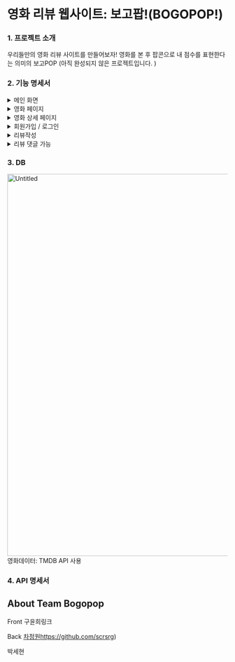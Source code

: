 영화 리뷰 웹사이트: 보고팝!(BOGOPOP!)
=================

### 1. 프로젝트 소개
우리들만의 영화 리뷰 사이트를 만들어보자!
영화를 본 후 팝콘으로 내 점수를 표현한다는 의미의 보고POP
(아직 완성되지 않은 프로젝트입니다. )

### 2. 기능 명세서
<details>
  <summary>메인 화면</summary>
    <img width="1280" alt="Untitled2" src="https://github.com/KNUwarriors/bogopop/assets/98182362/832078ea-b5a2-44f9-b032-a7f88e432af6">
    <div>
    <ul>
      <li>메인 이미지: 최신 영화 중 하나를 랜덤으로 출력, 클릭 시 해당 영화 상세페이지로 이동</li>
      <li>이번 주 인기 영화 출력(좌우 화살표 버튼으로 드래그 기능), 영화포스터 클릭 시 해당 영화 상세페이지로 이동</li>
    </ul>
  </div>
</details>

<details>
  <summary>영화 페이지</summary>
    <img width="1269" alt="Untitled3" src="https://github.com/KNUwarriors/bogopop/assets/98182362/cad33351-a9ba-4c85-a39d-fcdef02403c0">
    <div>
    <ul>
      <li>이번 주 인기 영화 출력(좌우 화살표 버튼으로 드래그 기능), 영화포스터 클릭 시 해당 영화페이지로 이동</li>
      <li>장르 별 영화 출력(좌우 화살표 버튼으로 드래그 기능), 영화포스터 클릭 시 해당 영화페이지로 이동</li>
    </ul>
  </div>
</details>

<details>
  <summary>영화 상세 페이지</summary>
    <img width="1269" alt="Untitled8" src="https://github.com/KNUwarriors/bogopop/assets/98182362/ac263224-47f0-455a-abb2-3cd3e66567c7">
    <div>
    <ul>
      <li>영화 포스터 하단의 하트버튼으로 '영화 좋아요' 기능 가능</li>
      <li>영화의 상세정보(감독, 배우, 줄거리) 출력</li>
      li>영화 예고편 영상 출</li>
    </ul>
  </div>
</details>

<details>
  <summary> 회원가입 / 로그인 </summary>
    <img width="1280" alt="Untitled4" src="https://github.com/KNUwarriors/bogopop/assets/98182362/3d758500-a5ce-4d97-8aad-b61ec149a6dd">
    <div>
    <ul>
      <li>우측 상단의 로그인 버튼 클릭 시 팝업창을 출력</li>
      <li>로그인 하지 않은 사용자가 영화리뷰, 좋아요 등의 기능을 수행하려할 때 로그인 팝업창 생성</li>
    </ul>
  </div>
    <img width="1278" alt="Untitled5" src="https://github.com/KNUwarriors/bogopop/assets/98182362/3056a5f6-d933-4126-bcde-baf26c2985a1">
    <div>
    <ul>
      <li>로그인 창 아래 '보고팝이 처음이신가요?' 문장을 클릭 시, 회원가입 팝업창 출력</li>
    </ul>
  </div>
  
</details>

<details>
  <summary> 리뷰작성 </summary>
    <img width="1045" alt="Untitled6" src="https://github.com/KNUwarriors/bogopop/assets/98182362/d2fe49f7-8163-4105-aa65-1bbdd819d558">
    
    <div>
    <ul>
      <li>영화 상세 페이지에서 영화 포스터 하단의 '리뷰쓰기' 버튼을 클릭 시 팝업창 출력</li>
      <li>팝업창의 팝콘 이미지를 클릭하여 0.5단위의 팝콘점수 등록 가능</li>
      <li>영화 리뷰 작성 박스의 크는 사용자가 작성하는 리뷰의 길이만큼 동적으로 증가한다. </li>
      <li>작성된 리뷰의 오른쪽 하트 버튼을 통하여 리뷰에 좋아요 가능 </li>
    </ul>
  </div>
</details>

<details>
  <summary> 리뷰 댓글 가능 </summary>  
    <img width="988" alt="Untitled7" src="https://github.com/KNUwarriors/bogopop/assets/98182362/62c89627-dfdf-4c1a-89e6-d0a047811c19">
    <div>
    <ul>
      <li>리뷰 우측의 메세지이모티콘 클릭 시, 해당 리뷰에 댓글을 달 수 있다</li>
      <li>리뷰의 댓글은 '댓글보기' 버튼을 통하여 확인 할 수 있다. (토글형식)</li>
    
    </ul>
  </div>
</details>

### 3. DB 
<img width="872" alt="Untitled" src="https://github.com/KNUwarriors/bogopop/assets/98182362/c282c70e-8303-4507-8d90-802983f57a30">
<br>
영화데이터: TMDB API 사용

### 4. API 명세서


About Team Bogopop
-------------------------
Front
구윤희링크

Back
[차정원](https://github.com/)https://github.com/scrsrg)

박세현
